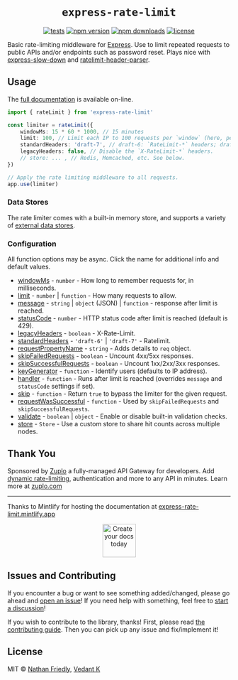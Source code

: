 <h1 align="center"> <code>express-rate-limit</code> </h1>

<div align="center">

[![tests](https://img.shields.io/github/actions/workflow/status/express-rate-limit/express-rate-limit/ci.yaml)](https://github.com/express-rate-limit/express-rate-limit/actions/workflows/ci.yaml)
[![npm version](https://img.shields.io/npm/v/express-rate-limit.svg)](https://npmjs.org/package/express-rate-limit 'View this project on NPM')
[![npm downloads](https://img.shields.io/npm/dm/express-rate-limit)](https://www.npmjs.com/package/express-rate-limit)
[![license](https://img.shields.io/npm/l/express-rate-limit)](license.md)

</div>

Basic rate-limiting middleware for [Express](http://expressjs.com/). Use to
limit repeated requests to public APIs and/or endpoints such as password reset.
Plays nice with
[express-slow-down](https://www.npmjs.com/package/express-slow-down) and
[ratelimit-header-parser](https://www.npmjs.com/package/ratelimit-header-parser).

## Usage

The [full documentation](https://express-rate-limit.mintlify.app/overview) is
available on-line.

```ts
import { rateLimit } from 'express-rate-limit'

const limiter = rateLimit({
	windowMs: 15 * 60 * 1000, // 15 minutes
	limit: 100, // Limit each IP to 100 requests per `window` (here, per 15 minutes).
	standardHeaders: 'draft-7', // draft-6: `RateLimit-*` headers; draft-7: combined `RateLimit` header
	legacyHeaders: false, // Disable the `X-RateLimit-*` headers.
	// store: ... , // Redis, Memcached, etc. See below.
})

// Apply the rate limiting middleware to all requests.
app.use(limiter)
```

### Data Stores

The rate limiter comes with a built-in memory store, and supports a variety of
[external data stores](https://express-rate-limit.mintlify.app/reference/stores).

### Configuration

All function options may be async. Click the name for additional info and
default values.

- [windowMs](https://express-rate-limit.mintlify.app/reference/configuration#windowms) -
  `number` - How long to remember requests for, in milliseconds.
- [limit](https://express-rate-limit.mintlify.app/reference/configuration#limit) -
  `number` | `function` - How many requests to allow.
- [message](https://express-rate-limit.mintlify.app/reference/configuration#message) -
  `string` | `object` (JSON) | `function` - response after limit is reached.
- [statusCode](https://express-rate-limit.mintlify.app/reference/configuration#statuscode) -
  `number` - HTTP status code after limit is reached (default is 429).
- [legacyHeaders](https://express-rate-limit.mintlify.app/reference/configuration#legacyheaders) -
  `boolean` - X-Rate-Limit.
- [standardHeaders](https://express-rate-limit.mintlify.app/reference/configuration#standardheaders) -
  `'draft-6'` | `'draft-7'` - Ratelimit.
- [requestPropertyName](https://express-rate-limit.mintlify.app/reference/configuration#requestpropertyname) -
  `string` - Adds details to `req` object.
- [skipFailedRequests](https://express-rate-limit.mintlify.app/reference/configuration#skipfailedrequests) -
  `boolean` - Uncount 4xx/5xx responses.
- [skipSuccessfulRequests](https://express-rate-limit.mintlify.app/reference/configuration#skipsuccessfulrequests) -
  `boolean` - Uncount 1xx/2xx/3xx responses.
- [keyGenerator](https://express-rate-limit.mintlify.app/reference/configuration#keygenerator) -
  `function` - Identify users (defaults to IP address).
- [handler](https://express-rate-limit.mintlify.app/reference/configuration#handler) -
  `function` - Runs after limit is reached (overrides `message` and `statusCode`
  settings if set).
- [skip](https://express-rate-limit.mintlify.app/reference/configuration#skip) -
  `function` - Return `true` to bypass the limiter for the given request.
- [requestWasSuccessful](https://express-rate-limit.mintlify.app/reference/configuration#requestwassuccessful) -
  `function` - Used by `skipFailedRequests` and `skipSuccessfulRequests`.
- [validate](https://express-rate-limit.mintlify.app/reference/configuration#validate) -
  `boolean` | `object` - Enable or disable built-in validation checks.
- [store](https://express-rate-limit.mintlify.app/reference/configuration#store) -
  `Store` - Use a custom store to share hit counts across multiple nodes.

## Thank You

Sponsored by [Zuplo](https://zuplo.link/express-rate-limit) a fully-managed API
Gateway for developers. Add
[dynamic rate-limiting](https://zuplo.link/dynamic-rate-limiting),
authentication and more to any API in minutes. Learn more at
[zuplo.com](https://zuplo.link/express-rate-limit)

---

Thanks to Mintlify for hosting the documentation at
[express-rate-limit.mintlify.app](https://express-rate-limit.mintlify.app)

<p align="center">
	<a href="https://mintlify.com/?utm_campaign=devmark&utm_medium=readme&utm_source=express-rate-limit">
		<img height="75" src="https://devmark-public-assets.s3.us-west-2.amazonaws.com/sponsorships/mintlify.svg" alt="Create your docs today">
	</a>
</p>

## Issues and Contributing

If you encounter a bug or want to see something added/changed, please go ahead
and
[open an issue](https://github.com/nfriexpress-rate-limitedly/express-rate-limit/issues/new)!
If you need help with something, feel free to
[start a discussion](https://github.com/express-rate-limit/express-rate-limit/discussions/new)!

If you wish to contribute to the library, thanks! First, please read
[the contributing guide](https://express-rate-limit.mintlify.app/docs/guides/contributing.mdx).
Then you can pick up any issue and fix/implement it!

## License

MIT © [Nathan Friedly](http://nfriedly.com/),
[Vedant K](https://github.com/gamemaker1)
